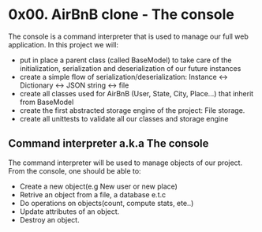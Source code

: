 # 0x00. AirBnB clone - The console
The console is a command interpreter that is used to manage our full web application. 
In this project we will:
* put in place a parent class (called BaseModel) to take care of the initialization, serialization and deserialization of our future instances
* create a simple flow of serialization/deserialization: Instance <-> Dictionary <-> JSON string <-> file
* create all classes used for AirBnB (User, State, City, Place…) that inherit from BaseModel
* create the first abstracted storage engine of the project: File storage.
* create all unittests to validate all our classes and storage engine

## Command interpreter a.k.a The console
The command interpreter will be used to manage objects of our project.
From the console, one should be able to:
* Create a new object(e.g New user or new place)
* Retrive an object from a file, a database e.t.c
* Do operations on objects(count, compute stats, ete..)
* Update attributes of an object.
* Destroy an object.

